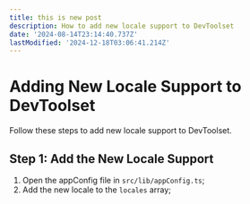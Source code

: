 ```yaml
---
title: this is new post
description: How to add new locale support to DevToolset
date: '2024-08-14T23:14:40.737Z'
lastModified: '2024-12-18T03:06:41.214Z'
---
```


# Adding New Locale Support to DevToolset

Follow these steps to add new locale support to DevToolset.

## Step 1: Add the New Locale Support

1. Open the appConfig file in `src/lib/appConfig.ts`;
2. Add the new locale to the `locales` array;
